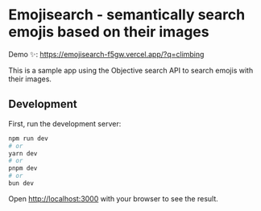 # Emojisearch - semantically search emojis based on their images

Demo ✨: https://emojisearch-f5gw.vercel.app/?q=climbing

This is a sample app using the Objective search API to search emojis with their images.


## Development

First, run the development server:

```bash
npm run dev
# or
yarn dev
# or
pnpm dev
# or
bun dev
```

Open [http://localhost:3000](http://localhost:3000) with your browser to see the result.

